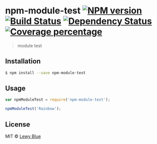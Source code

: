 # npm-module-test [![NPM version][npm-image]][npm-url] [![Build Status][travis-image]][travis-url] [![Dependency Status][daviddm-image]][daviddm-url] [![Coverage percentage][coveralls-image]][coveralls-url]
> module test

## Installation

```sh
$ npm install --save npm-module-test
```

## Usage

```js
var npmModuleTest = require('npm-module-test');

npmModuleTest('Rainbow');
```
## License

MIT © [Lewy Blue]()


[npm-image]: https://badge.fury.io/js/npm-module-test.svg
[npm-url]: https://npmjs.org/package/npm-module-test
[travis-image]: https://travis-ci.org/looeee/npm-module-test.svg?branch=master
[travis-url]: https://travis-ci.org/looeee/npm-module-test
[daviddm-image]: https://david-dm.org/looeee/npm-module-test.svg?theme=shields.io
[daviddm-url]: https://david-dm.org/looeee/npm-module-test
[coveralls-image]: https://coveralls.io/repos/looeee/npm-module-test/badge.svg
[coveralls-url]: https://coveralls.io/r/looeee/npm-module-test
